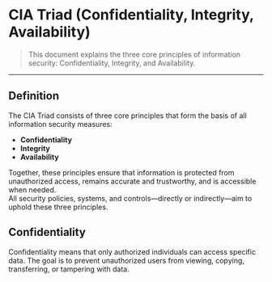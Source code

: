 # CIA Triad (Confidentiality, Integrity, Availability)
> This document explains the three core principles of information security: Confidentiality, Integrity, and Availability.

---

## Definition
The CIA Triad consists of three core principles that form the basis of all information security measures:
- **Confidentiality**
- **Integrity**
- **Availability**

Together, these principles ensure that information is protected from unauthorized access, remains accurate and trustworthy, and is accessible when needed.<br>
All security policies, systems, and controls—directly or indirectly—aim to uphold these three principles.

## Confidentiality
Confidentiality means that only authorized individuals can access specific data.
The goal is to prevent unauthorized users from viewing, copying, transferring, or tampering with data.
